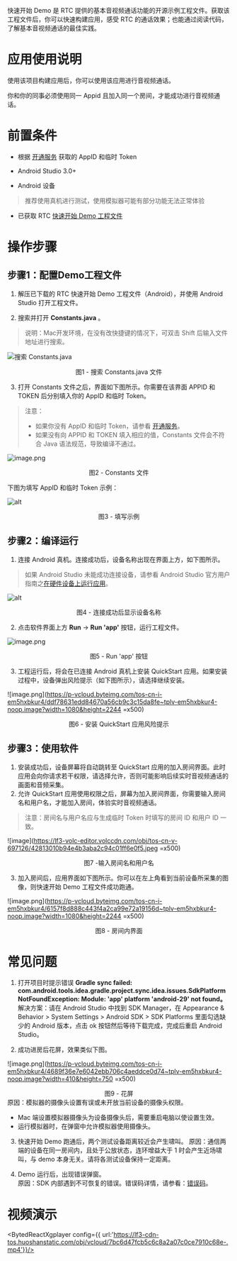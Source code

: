 快速开始 Demo 是 RTC 提供的基本音视频通话功能的开源示例工程文件。获取该工程文件后，你可以快速构建应用，感受 RTC 的通话效果；也能通过阅读代码，了解基本音视频通话的最佳实践。

# 应用使用说明

使用该项目构建应用后，你可以使用该应用进行音视频通话。

你和你的同事必须使用同一 Appid 且加入同一个房间，才能成功进行音视频通话。

# 前置条件

*   根据 [开通服务](69865) 获取的 AppID 和临时 Token

*   Android Studio 3.0+

*   Android 设备
> 推荐使用真机进行测试，使用模拟器可能有部分功能无法正常体验

*   已获取 RTC [快速开始 Demo 工程文件](75707.md#%E4%B8%8B%E8%BD%BD%E5%BF%AB%E9%80%9F%E5%BC%80%E5%A7%8B-demo)


# 操作步骤

## 步骤1：配置Demo工程文件

1.  解压已下载的 RTC 快速开始 Demo 工程文件（Android），并使用 Android Studio 打开工程文件。

2.  搜索并打开 **Constants.java** 。

> 说明：Mac开发环境，在没有改快捷键的情况下，可双击 Shift 后输入文件地址进行搜索。

![搜索 Constants.java](https://lf6-volc-editor.volccdn.com/obj/volcfe/sop-public/upload_3b1d0b694a77741e6a4769db2ea7760f)
<center>图1 - 搜索 Constants.java 文件</center>

3.  打开 Constants 文件之后，界面如下图所示。你需要在该界面 APPID 和 TOKEN 后分别填入你的 AppID 和临时 Token。

> 注意：
> * 如果你没有 AppID 和临时 Token，请参看 [开通服务](69865)。
> * 如果没有向 APPID 和 TOKEN 填入相应的值，Constants 文件会不符合 Java 语法规范，导致编译不通过。
    

![image.png](https://p-vcloud.byteimg.com/tos-cn-i-em5hxbkur4/9ae048d50dc7408bb66c0fb1bc70d334~tplv-em5hxbkur4-noop.image?width=1842&height=1052)

<center>图2 - Constants 文件</center>

下图为填写 AppID 和临时 Token 示例：

![alt](https://lf3-volc-editor.volccdn.com/obj/volcfe/sop-public/upload_839c67d8333baa73e480e505637c06dd.png)

<center>图3 - 填写示例</center>

## 步骤2：编译运行

1.  连接 Android 真机。连接成功后，设备名称出现在界面上方，如下图所示。

> 如果 Android Studio 未能成功连接设备，请参看 Android Studio 官方用户指南之[在硬件设备上运行应用](https://developer.android.com/studio/run/device)。

![alt](https://lf3-volc-editor.volccdn.com/obj/volcfe/sop-public/upload_c411dbd9de7b39885b511a288e540a2c.png)

<center>图4 - 连接成功后显示设备名称</center>


2.  点击软件界面上方  **Run**  ->  **Run 'app'**  按钮，运行工程文件。

![image.png](https://p-vcloud.byteimg.com/tos-cn-i-em5hxbkur4/3aac4c7d1f614640a8e9e76ec3e4e1da~tplv-em5hxbkur4-noop.image?width=2250&height=268)

<center>图5 - Run 'app' 按钮</center>

3.  工程运行后，将会在已连接 Android 真机上安装 QuickStart 应用。如果安装过程中，设备弹出风险提示（如下图所示），请选择继续安装。

![image.png](https://p-vcloud.byteimg.com/tos-cn-i-em5hxbkur4/ddf78631edd84670a56cb9c3c15da8fe~tplv-em5hxbkur4-noop.image?width=1080&height=2244 =x500)

<center>图6 - 安装 QuickStart 应用风险提示</center>

## 步骤3：使用软件

1.  安装成功后，设备屏幕将自动跳转至 QuickStart 应用的加入房间界面。此时应用会向你请求若干权限，请选择允许，否则可能影响后续实时音视频通话的画面和音频采集。
2.  允许 QuickStart 应用使用权限之后，屏幕为加入房间界面，你需要输入房间名和用户名，才能加入房间，体验实时音视频通话。

> 注意：房间名与用户名应与生成临时 Token 时填写的房间 ID 和用户 ID 一致。

![image](https://lf3-volc-editor.volccdn.com/obj/tos-cn-v-697126/42813010b94e4b3aba2c94c01ff6e0f5.jpeg =x500)

<center>图7 -输入房间名和用户名</center>

3.  加入房间后，应用界面如下图所示。你可以在左上角看到当前设备所采集的图像，则快速开始 Demo 工程文件成功跑通。

![image.png](https://p-vcloud.byteimg.com/tos-cn-i-em5hxbkur4/6157f8d888c443f4a2ca99e72a19156d~tplv-em5hxbkur4-noop.image?width=1080&height=2244 =x500)

<center>图8 - 房间内界面</center>

# 常见问题

1.  打开项目时提示错误  **Gradle**   **sync failed: com.android.tools.idea.gradle.project.sync.idea.issues.SdkPlatformNotFoundException: Module: 'app' platform 'android-29' not found。** 
解决方案：请在 Android Studio 中找到 SDK Manager，在 Appearance & Behavior > System Settings > Android SDK > SDK Platforms 里面勾选缺少的 Android 版本，点击 ok 按钮然后等待下载完成，完成后重启 Android Studio。

2.  成功进房后花屏，效果类似下图。

![image.png](https://p-vcloud.byteimg.com/tos-cn-i-em5hxbkur4/4689f36e7e6042ebb706c4aeddce0d74~tplv-em5hxbkur4-noop.image?width=410&height=750 =x500)
<center>图9 - 花屏</center>
		原因：模拟器的摄像头设置有误或未开放当前设备的摄像头权限。
    
+ Mac 端设置模拟器摄像头为设备摄像头后，需要重启电脑以使设置生效。
+ 运行模拟器时，在弹窗中允许模拟器使用摄像头。

    

3. 快速开始 Demo 跑通后，两个测试设备距离较近会产生啸叫。
原因：通信两端的设备在同一房间内，且处于公放状态，连环增益大于 1 时会产生近场啸叫，与 demo 本身无关。请将各测试设备保持一定距离。

4. Demo 运行后，出现错误弹窗。  
   原因：SDK 内部遇到不可恢复的错误。错误码详情，请参看：[错误码](Android-errorcode)。

# 视频演示
<BytedReactXgplayer
config={{ url:'https://lf3-cdn-tos.huoshanstatic.com/obj/vcloud/7bc6d47fcb5c6c8a2a07c0ce7910c68e-.mp4'}}/>